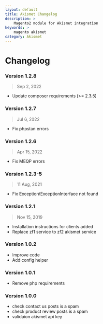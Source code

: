 ```yaml
---
layout: default
title: Akismet Changelog
description: >
    Magento2 module for Akismet integration
keywords: >
    magento akismet
category: Akismet
---
```


# Changelog

### Version 1.2.8

> Sep 2, 2022

- Update composer requirements (>= 2.3.5)

### Version 1.2.7

> Jul 6, 2022

- Fix phpstan errors

### Version 1.2.6

> Apr 15, 2022

- Fix MEQP errors

### Version 1.2.3-5

> 11 Aug, 2021

- Fix Exception\ExceptionInterface not found

### Version 1.2.1

> Nov 15, 2019

- Installation instructions for clients added
- Replace zf1 service to zf2 akismet service

### Version 1.0.2

- Improve code
- Add config helper

### Version 1.0.1

- Remove php requirements

### Version 1.0.0

- check contact us posts is a spam
- check product review posts is a spam
- validaion akismet api key